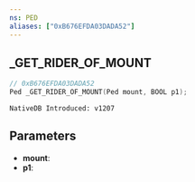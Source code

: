 ```yaml
---
ns: PED
aliases: ["0xB676EFDA03DADA52"]
---
```

## _GET_RIDER_OF_MOUNT

```c
// 0xB676EFDA03DADA52
Ped _GET_RIDER_OF_MOUNT(Ped mount, BOOL p1);
```

```
NativeDB Introduced: v1207
```

## Parameters
* **mount**:
* **p1**:
